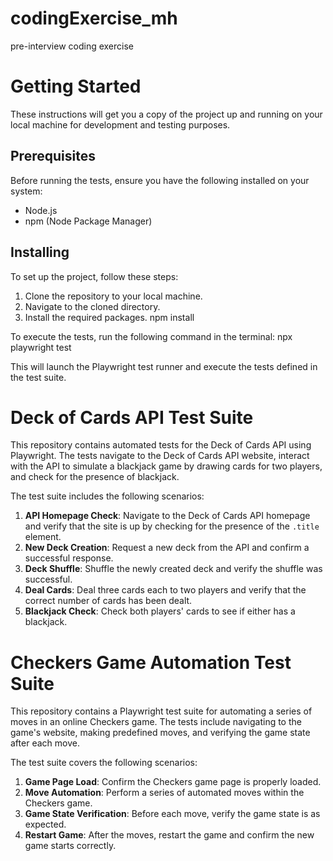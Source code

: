 # codingExercise_mh
pre-interview coding exercise

# Getting Started

These instructions will get you a copy of the project up and running on your local machine for development and testing purposes.

## Prerequisites

Before running the tests, ensure you have the following installed on your system:

- Node.js
- npm (Node Package Manager)

## Installing

To set up the project, follow these steps:

1. Clone the repository to your local machine.
2. Navigate to the cloned directory.
3. Install the required packages.
   npm install

To execute the tests, run the following command in the terminal:
  npx playwright test

This will launch the Playwright test runner and execute the tests defined in the test suite.

# Deck of Cards API Test Suite

This repository contains automated tests for the Deck of Cards API using Playwright. The tests navigate to the Deck of Cards API website, interact with the API to simulate a blackjack game by drawing cards for two players, and check for the presence of blackjack.

The test suite includes the following scenarios:

1. **API Homepage Check**: Navigate to the Deck of Cards API homepage and verify that the site is up by checking for the presence of the `.title` element.
2. **New Deck Creation**: Request a new deck from the API and confirm a successful response.
3. **Deck Shuffle**: Shuffle the newly created deck and verify the shuffle was successful.
4. **Deal Cards**: Deal three cards each to two players and verify that the correct number of cards has been dealt.
5. **Blackjack Check**: Check both players' cards to see if either has a blackjack.


# Checkers Game Automation Test Suite

This repository contains a Playwright test suite for automating a series of moves in an online Checkers game. The tests include navigating to the game's website, making predefined moves, and verifying the game state after each move.

The test suite covers the following scenarios:

1. **Game Page Load**: Confirm the Checkers game page is properly loaded.
2. **Move Automation**: Perform a series of automated moves within the Checkers game.
3. **Game State Verification**: Before each move, verify the game state is as expected.
4. **Restart Game**: After the moves, restart the game and confirm the new game starts correctly.


    

   
